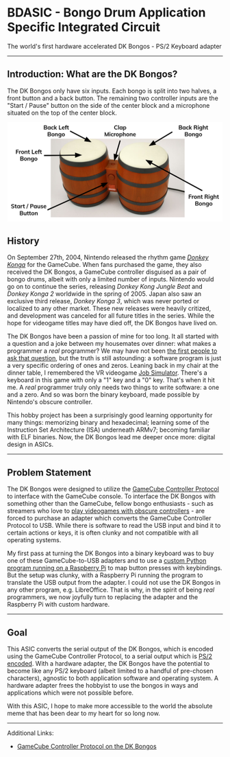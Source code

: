 # BDASIC - Bongo Drum Application Specific Integrated Circuit

The world's first hardware accelerated DK Bongos - PS/2 Keyboard adapter

---

## Introduction: What are the DK Bongos?

The DK Bongos only have six inputs. Each bongo is split into two halves, a front button and a back button. The remaining two controller inputs are the "Start / Pause" button on the side of the center block and a microphone situated on the top of the center block.

![Diagram of the DK Bongos](docs/images/dk_inputs.png)

## History

On September 27th, 2004, Nintendo released the rhythm game [_Donkey Konga_](https://en.wikipedia.org/wiki/Donkey_Konga) for the GameCube. When fans purchased the game, they also received the DK Bongos, a GameCube controller disguised as a pair of bongo drums, albeit with only a limited number of inputs. Nintendo would go on to continue the series, releasing _Donkey Kong Jungle Beat_ and _Donkey Konga 2_ worldwide in the spring of 2005. Japan also saw an exclusive third release, _Donkey Konga 3_, which was never ported or localized to any other market. These new releases were heavily critized, and development was canceled for all future titles in the series. While the hope for videogame titles may have died off, the DK Bongos have lived on.


The DK Bongos have been a passion of mine for too long. It all started with a question and a joke between my housemates over dinner: what makes a programmer a _real_ programmer? We may have not been [the first people to ask that question](https://xkcd.com/378/), but the truth is still astounding: a software program is just a very specific ordering of ones and zeros. Leaning back in my chair at the dinner table, I remembered the VR videogame [Job Simulator](https://en.wikipedia.org/wiki/Job_Simulator). There's a keyboard in this game with only a "1" key and a "0" key. That's when it hit me. A _real_ programmer truly only needs two things to write software: a one and a zero. And so was born the binary keyboard, made possible by Nintendo's obscure controller.

This hobby project has been a surprisingly good learning opportunity for many things: memorizing binary and hexadecimal; learning some of the Instruction Set Architecture (ISA) underneath ARMv7; becoming familiar with ELF binaries. Now, the DK Bongos lead me deeper once more: digital design in ASICs.

---
## Problem Statement

The DK Bongos were designed to utilize the [GameCube Controller Protocol](http://www.int03.co.uk/crema/hardware/gamecube/gc-control.html) to interface with the GameCube console. To interface the DK Bongos with something other than the GameCube, fellow bongo enthusiasts - such as streamers who love to [play videogames with obscure controllers](https://www.youtube.com/watch?v=mh-6k8TmUd8&t=69s) - are forced to purchase an adapter which converts the GameCube Controller Protocol to USB. While there is software to read the USB input and bind it to certain actions or keys, it is often clunky and not compatible with all operating systems.

My first pass at turning the DK Bongos into a binary keyboard was to buy one of these GameCube-to-USB adapters and to use a [custom Python program running on a Raspberry Pi](https://github.com/johnDeSilencio/Donkey-Kong-Jungle-Beat-Binary-Keyboard) to map button presses with keybindings. But the setup was clunky, with a Raspberry Pi running the program to translate the USB output from the adapter. I could not use the DK Bongos in any other program, e.g. LibreOffice. That is why, in the spirit of being _real_ programmers, we now joyfully turn to replacing the adapter and the Raspberry Pi with custom hardware.

---
## Goal

This ASIC converts the serial output of the DK Bongos, which is encoded using the GameCube Controller Protocol, to a serial output which is [PS/2 encoded](https://en.wikipedia.org/wiki/PS/2_port#Communication_protocol). With a hardware adapter, the DK Bongos have the potential to become like any PS/2 keyboard (albeit limited to a handful of pre-chosen characters), agnostic to both application software and operating system. A hardware adapter frees the hobbyist to use the bongos in ways and applications which were not possible before.

With this ASIC, I hope to make more accessible to the world the absolute meme that has been dear to my heart for so long now.

---

Additional Links:

* [GameCube Controller Protocol on the DK Bongos](docs/DATASHEET.md)
